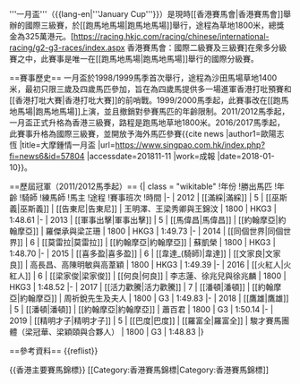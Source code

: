 '''一月盃'''（{{lang-en|'''January Cup'''}}）是現時[[香港賽馬會|香港賽馬會]]舉辦的國際三級賽，於[[跑馬地馬場|跑馬地馬場]]舉行，途程為草地1800米，總獎金為325萬港元。<ref>[https://racing.hkjc.com/racing/chinese/international-racing/g2-g3-races/index.aspx  香港賽馬會：國際二級賽及三級賽]</ref>在衆多分級賽之中，此賽事是唯一在[[跑馬地馬場|跑馬地馬場]]舉行的國際分級賽。

==賽事歷史==
一月盃於1998/1999馬季首次舉行，途程為沙田馬場草地1400米，最初只限三歲及四歲馬匹參加，旨在為四歲馬提供多一場進軍香港打吡預賽和[[香港打吡大賽|香港打吡大賽]]的前哨戰。1999/2000馬季起，此賽事改在[[跑馬地馬場|跑馬地馬場]]上演，並且撤銷對參賽馬匹的年齡限制。2011/2012馬季起，一月盃正式升格為香港三級賽，路程是跑馬地草地1800米。2016/2017馬季起，此賽事升格為國際三級賽，並開放予海外馬匹參賽<ref>{{cite news |author1=歐陽志恆 |title=大摩鍾情一月盃 |url=https://www.singpao.com.hk/index.php?fi=news6&id=57804 |accessdate=201811-11 |work=成報 |date=2018-01-10}}</ref>。

==歷屆冠軍（2011/2012馬季起）==
{| class = "wikitable"
!年份
!勝出馬匹
!年齡
!騎師
!練馬師
!馬主
!途程
!賽事班次
!時間
|-
| 2012
| [[滿綵|滿綵]]
| 5
| [[巫斯義|巫斯義]]
| [[告東尼|告東尼]]
| 王明澤、王梁秀卿與王錦汶
| 1800
| HKG3
| 1:48.61
|-
| 2013
| [[軍事出擊|軍事出擊]]
| 5
| [[馬偉昌|馬偉昌]]
| [[約翰摩亞|約翰摩亞]]
| 羅傑承與梁芷珊
| 1800
| HKG3
| 1:49.73
|-
| 2014
| [[同個世界|同個世界]]
| 6
| [[莫雷拉|莫雷拉]]
| [[約翰摩亞|約翰摩亞]]
| 蘇凱榮
| 1800
| HKG3
| 1:48.70
|-
| 2015
| [[喜多盈|喜多盈]]
| 6
| [[韋達_(騎師)|韋達]]
| [[文家良|文家良]]
| 高長昌、高陳明敏與高葦穎
| 1800
| HKG3
| 1:49.39
|-
| 2016
| [[火紅人|火紅人]]
| 6
| [[梁家俊|梁家俊]]
| [[何良|何良]]
| 李志蓮、徐兆兒與徐兆麟
| 1800
| HKG3
| 1:48.52
|-
| 2017
| [[活力歡騰|活力歡騰]]
| 7
| [[潘頓|潘頓]]
| [[約翰摩亞|約翰摩亞]]
| 周祈銳先生及夫人
| 1800
| G3
| 1:49.83
|-
| 2018
| [[鷹雄|鷹雄]]
| 5
| [[潘頓|潘頓]]
| [[約翰摩亞|約翰摩亞]]
| 蕭百君
| 1800
| G3
| 1:50.14
|-
| 2019
| [[精明才子|精明才子]]
| 5
| [[巴度|巴度]]
| [[羅富全|羅富全]]
| 駿才賽馬團體（梁冠華、梁穎頤與合夥人）
| 1800
| G3
| 1:48.83
|}

==參考資料==
{{reflist}}

{{香港主要賽馬錦標}}
[[Category:香港賽馬錦標|Category:香港賽馬錦標]]